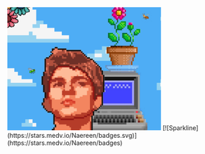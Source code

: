 <img src="github_1.png" width="350">
[![Sparkline](https://stars.medv.io/Naereen/badges.svg)](https://stars.medv.io/Naereen/badges)
